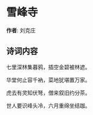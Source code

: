 # 雪峰寺

**作者**: 刘克庄

## 诗词内容

七里深林集暮鸦，插空金碧被林遮。

华堂何止容千衲，菜地犹堪置万家。

虎去有灵知伏弩，僧来叙旧约分茶。

世人要识峰头冷，六月重绵坐结跏。

